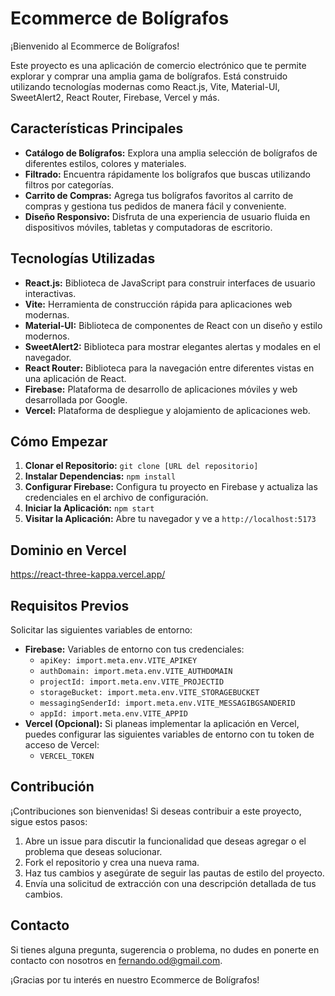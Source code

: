 # Ecommerce de Bolígrafos

¡Bienvenido al Ecommerce de Bolígrafos!

Este proyecto es una aplicación de comercio electrónico que te permite explorar y comprar una amplia gama de bolígrafos. Está construido utilizando tecnologías modernas como React.js, Vite, Material-UI, SweetAlert2, React Router, Firebase, Vercel y más.

## Características Principales

- **Catálogo de Bolígrafos:** Explora una amplia selección de bolígrafos de diferentes estilos, colores y materiales.
- **Filtrado:** Encuentra rápidamente los bolígrafos que buscas utilizando filtros por categorías.
- **Carrito de Compras:** Agrega tus bolígrafos favoritos al carrito de compras y gestiona tus pedidos de manera fácil y conveniente.
- **Diseño Responsivo:** Disfruta de una experiencia de usuario fluida en dispositivos móviles, tabletas y computadoras de escritorio.

## Tecnologías Utilizadas

- **React.js:** Biblioteca de JavaScript para construir interfaces de usuario interactivas.
- **Vite:** Herramienta de construcción rápida para aplicaciones web modernas.
- **Material-UI:** Biblioteca de componentes de React con un diseño y estilo modernos.
- **SweetAlert2:** Biblioteca para mostrar elegantes alertas y modales en el navegador.
- **React Router:** Biblioteca para la navegación entre diferentes vistas en una aplicación de React.
- **Firebase:** Plataforma de desarrollo de aplicaciones móviles y web desarrollada por Google.
- **Vercel:** Plataforma de despliegue y alojamiento de aplicaciones web.

## Cómo Empezar

1. **Clonar el Repositorio:** `git clone [URL del repositorio]`
2. **Instalar Dependencias:** `npm install`
3. **Configurar Firebase:** Configura tu proyecto en Firebase y actualiza las credenciales en el archivo de configuración.
4. **Iniciar la Aplicación:** `npm start`
5. **Visitar la Aplicación:** Abre tu navegador y ve a `http://localhost:5173`

## Dominio en Vercel

https://react-three-kappa.vercel.app/

## Requisitos Previos

Solicitar las siguientes variables de entorno:

- **Firebase:** Variables de entorno con tus credenciales:
  - `apiKey: import.meta.env.VITE_APIKEY`
  - `authDomain: import.meta.env.VITE_AUTHDOMAIN`
  - `projectId: import.meta.env.VITE_PROJECTID`
  - `storageBucket: import.meta.env.VITE_STORAGEBUCKET`
  - `messagingSenderId: import.meta.env.VITE_MESSAGIBGSANDERID`
  - `appId: import.meta.env.VITE_APPID`
- **Vercel (Opcional):** Si planeas implementar la aplicación en Vercel, puedes configurar las siguientes variables de entorno con tu token de acceso de Vercel:
  - `VERCEL_TOKEN`


## Contribución

¡Contribuciones son bienvenidas! Si deseas contribuir a este proyecto, sigue estos pasos:

1. Abre un issue para discutir la funcionalidad que deseas agregar o el problema que deseas solucionar.
2. Fork el repositorio y crea una nueva rama.
3. Haz tus cambios y asegúrate de seguir las pautas de estilo del proyecto.
4. Envía una solicitud de extracción con una descripción detallada de tus cambios.

## Contacto

Si tienes alguna pregunta, sugerencia o problema, no dudes en ponerte en contacto con nosotros en fernando.od@gmail.com.

¡Gracias por tu interés en nuestro Ecommerce de Bolígrafos!










